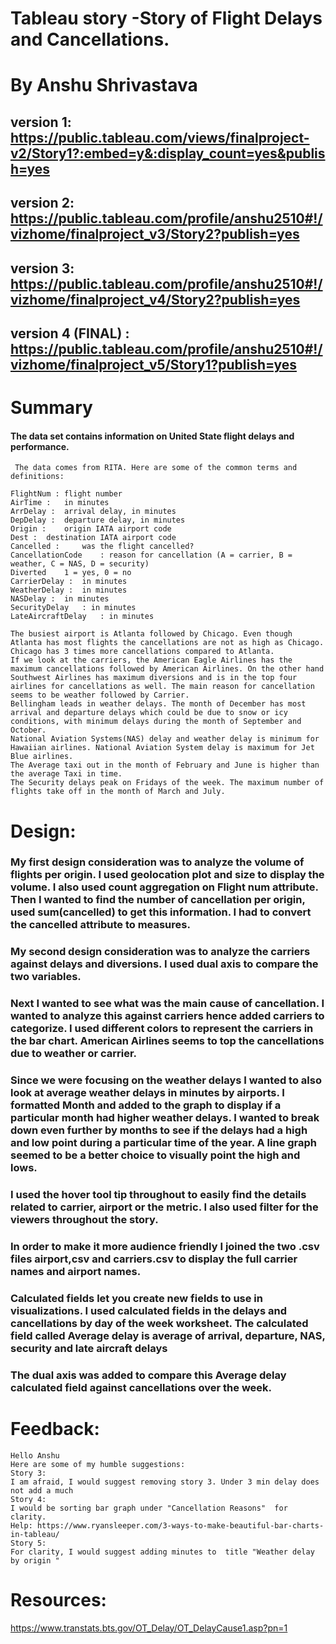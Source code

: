 
# Tableau story -Story of Flight Delays and Cancellations.

# By Anshu Shrivastava
   ## version 1: https://public.tableau.com/views/finalproject-v2/Story1?:embed=y&:display_count=yes&publish=yes
     
   ## version 2: https://public.tableau.com/profile/anshu2510#!/vizhome/finalproject_v3/Story2?publish=yes
     
   ## version 3: https://public.tableau.com/profile/anshu2510#!/vizhome/finalproject_v4/Story2?publish=yes
   ## version 4 (FINAL) : https://public.tableau.com/profile/anshu2510#!/vizhome/finalproject_v5/Story1?publish=yes

# Summary
#### The data set contains information on United State flight delays and performance. 
     The data comes from RITA. Here are some of the common terms and definitions:

    FlightNum :	flight number
    AirTime : 	in minutes
    ArrDelay : 	arrival delay, in minutes
    DepDelay :	departure delay, in minutes
    Origin : 	origin IATA airport code
    Dest :	destination IATA airport code
    Cancelled : 	was the flight cancelled?
    CancellationCode	: reason for cancellation (A = carrier, B = weather, C = NAS, D = security)
    Diverted	1 = yes, 0 = no
    CarrierDelay :	in minutes
    WeatherDelay :	in minutes
    NASDelay :	in minutes
    SecurityDelay	: in minutes
    LateAircraftDelay	: in minutes

    The busiest airport is Atlanta followed by Chicago. Even though Atlanta has most flights the cancellations are not as high as Chicago. Chicago has 3 times more cancellations compared to Atlanta.
    If we look at the carriers, the American Eagle Airlines has the maximum cancellations followed by American Airlines. On the other hand Southwest Airlines has maximum diversions and is in the top four airlines for cancellations as well. The main reason for cancellation seems to be weather followed by Carrier.
    Bellingham leads in weather delays. The month of December has most arrival and departure delays which could be due to snow or icy conditions, with minimum delays during the month of September and October.
    National Aviation Systems(NAS) delay and weather delay is minimum for Hawaiian airlines. National Aviation System delay is maximum for Jet Blue airlines.
    The Average taxi out in the month of February and June is higher than the average Taxi in time.
    The Security delays peak on Fridays of the week. The maximum number of flights take off in the month of March and July.

# Design:  
### My first design consideration was to analyze the volume of flights per origin. I used geolocation plot and size to display the volume. I also used count aggregation on Flight num attribute. Then I wanted to find the number of cancellation per origin, used sum(cancelled) to get this information. I had to convert the cancelled attribute to measures.
### My second design consideration was to analyze the carriers against delays and diversions. I used dual axis to compare the two variables. 
### Next I wanted to see what was the main cause of cancellation. I wanted to analyze this against carriers hence added carriers to categorize. I used different colors to represent the carriers in the bar chart. American Airlines seems to top the cancellations due to weather or carrier.
### Since we were focusing on the weather delays I wanted to also look at average weather delays in minutes by airports. I formatted Month and added to the graph to display if a particular month had higher weather delays. I wanted to break down even further by months to see if the delays had a high and low point during a particular time of the year. A line graph seemed to be a better choice to visually point the high and lows.
### I used the hover tool tip throughout to easily find the details related to carrier, airport or the metric. I also used filter for the viewers throughout the story.
### In order to make it more audience friendly I joined the two .csv files airport,csv and carriers.csv to display the full carrier names and airport names. 
### Calculated fields let you create new fields to use in visualizations.  I used calculated fields in the delays and cancellations by day of the week worksheet. The calculated field called Average delay is average of arrival, departure, NAS, security and late aircraft delays

### The dual axis was added to compare this Average delay calculated field against cancellations over the week.
 

# Feedback: 

    Hello Anshu
    Here are some of my humble suggestions:
    Story 3:
    I am afraid, I would suggest removing story 3. Under 3 min delay does not add a much
    Story 4:
    I would be sorting bar graph under "Cancellation Reasons"  for clarity.
    Help: https://www.ryansleeper.com/3-ways-to-make-beautiful-bar-charts-in-tableau/
    Story 5:
    For clarity, I would suggest adding minutes to  title "Weather delay by origin "


# Resources: 
https://www.transtats.bts.gov/OT_Delay/OT_DelayCause1.asp?pn=1


